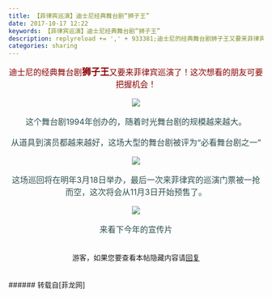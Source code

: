 ```yaml
---
title: 【菲律宾巡演】迪士尼经典舞台剧“狮子王”
date: 2017-10-17 12:22
keywords: 【菲律宾巡演】迪士尼经典舞台剧“狮子王”
description: replyreload += ',' + 933381;迪士尼的经典舞台剧狮子王又要来菲律宾巡演了！这次想看的朋友可要把握机会！这个舞台剧1994年创办的，随着时光舞台剧的规模越来越大。从道具到演员都越来越好，这场大型的舞台剧被评为“必看舞台剧之一”这场巡回将在明年3月18日举办，最后一次来菲律宾的巡演门票被一抢而空，这次将会从11月3日开始预售了。来看下今年的宣传片$('flv_F2c').innerHTML=(mobileplayer() ? "<iframe height='375' width='500' src='http://www.youtube.com/embed/sG3PFY6oObY' frameborder=0 allowfullscreen></iframe>" : AC_FL_RunContent('width', '500', 'height', '375', 'allowNetworking', 'internal', 'allowScriptAccess', 'never', 'src', 'http://www.youtube.com/v/sG3PFY6oObY&hl=zh_CN&fs=1', 'quality', 'high', 'bgcolor', '#ffffff', 'wmode', 'transparent', 'allowfullscreen', 'true'));游客，如果您要查看本帖隐藏内容请回复
categories: sharing
---
```

<td class="t_f" id="postmessage_933381">

<script type="37e7c1d7b2c427f57c59c7c7-text/javascript">replyreload += ',' + 933381;</script><div align="center"><img alt="" border="0" onclick="" onmouseover="" smilieid="758" src="static/image/smiley/longwa/12.gif"/><font color="#8b0000"><font size="3">迪士尼的经典舞台剧</font><font size="4"><strong>狮子王</strong></font><font size="3">又要来菲律宾巡演了！这次想看的朋友可要把握机会！</font></font></div><br/>
<div align="center">

<img aid="650142" data-cf-modified-37e7c1d7b2c427f57c59c7c7-="" file="data/attachment/forum/201710/17/120057zgw3kwcu9yuoochf.jpg.thumb.jpg" id="aimg_650142" inpost="1" onclick="" onmouseover="" src="http://www.flw.ph/data/attachment/forum/201710/17/120057zgw3kwcu9yuoochf.jpg" style="cursor:pointer" zoomfile="data/attachment/forum/201710/17/120057zgw3kwcu9yuoochf.jpg"/>


</div><br/>
<div align="center"><font size="3"><font color="#2f4f4f">这个舞台剧1994年创办的，随着时光舞台剧的规模越来越大。</font></font></div><br/>
<div align="center"><font size="3"><font color="#2f4f4f">从道具到演员都越来越好，这场大型的舞台剧被评为“必看舞台剧之一”</font></font></div><br/>
<div align="center">

<img aid="650143" data-cf-modified-37e7c1d7b2c427f57c59c7c7-="" file="data/attachment/forum/201710/17/120058w8vbsfkkilttlkik.jpg.thumb.jpg" id="aimg_650143" inpost="1" onclick="" onmouseover="" src="http://www.flw.ph/data/attachment/forum/201710/17/120058w8vbsfkkilttlkik.jpg" style="cursor:pointer" zoomfile="data/attachment/forum/201710/17/120058w8vbsfkkilttlkik.jpg"/>


</div><br/>
<div align="center"><font size="3"><font color="#2f4f4f">这场巡回将在明年3月18日举办，最后一次来菲律宾的巡演门票被一抢而空，这次将会从11月3日开始预售了。</font></font></div><br/>
<div align="center">

<img aid="650144" data-cf-modified-37e7c1d7b2c427f57c59c7c7-="" file="data/attachment/forum/201710/17/120101pvm8exzpla1paepe.jpg.thumb.jpg" id="aimg_650144" inpost="1" onclick="" onmouseover="" src="http://www.flw.ph/data/attachment/forum/201710/17/120101pvm8exzpla1paepe.jpg" style="cursor:pointer" zoomfile="data/attachment/forum/201710/17/120101pvm8exzpla1paepe.jpg"/>


</div><br/>
<div align="center"><font size="3"><font color="#2f4f4f">来看下今年的宣传片</font></font></div><br/>
<div align="center"><span id="flv_F2c"></span><script reload="1" type="37e7c1d7b2c427f57c59c7c7-text/javascript">$('flv_F2c').innerHTML=(mobileplayer() ? "<iframe height='375' width='500' src='http://www.youtube.com/embed/sG3PFY6oObY' frameborder=0 allowfullscreen></iframe>" : AC_FL_RunContent('width', '500', 'height', '375', 'allowNetworking', 'internal', 'allowScriptAccess', 'never', 'src', 'http://www.youtube.com/v/sG3PFY6oObY&hl=zh_CN&fs=1', 'quality', 'high', 'bgcolor', '#ffffff', 'wmode', 'transparent', 'allowfullscreen', 'true'));</script></div><br/>
<div align="center"><div class="locked">游客，如果您要查看本帖隐藏内容请<a data-cf-modified-37e7c1d7b2c427f57c59c7c7-="" href="forum.php?mod=post&amp;action=reply&amp;fid=47&amp;tid=272965" onclick="if (!window.__cfRLUnblockHandlers) return false; showWindow('reply', this.href)">回复</a></div></div><br/>
<br/>
</td>
###### 转载自[菲龙网]